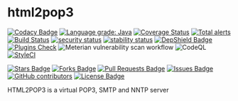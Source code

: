 # html2pop3

[![Codacy Badge](https://api.codacy.com/project/badge/Grade/0ab2f441777d4160bfc2f6829bdcfc8c)](https://www.codacy.com/app/matteobaccan/html2pop3?utm_source=github.com&amp;utm_medium=referral&amp;utm_content=matteobaccan/html2pop3&amp;utm_campaign=Badge_Grade)
[![Language grade: Java](https://img.shields.io/lgtm/grade/java/g/matteobaccan/html2pop3.svg?logo=lgtm&logoWidth=18)](https://lgtm.com/projects/g/matteobaccan/html2pop3/context:java)
[![Coverage Status](https://coveralls.io/repos/github/matteobaccan/html2pop3/badge.svg?branch=master)](https://coveralls.io/github/matteobaccan/html2pop3?branch=master)
[![Total alerts](https://img.shields.io/lgtm/alerts/g/matteobaccan/html2pop3.svg?logo=lgtm&logoWidth=18)](https://lgtm.com/projects/g/matteobaccan/html2pop3/alerts/)
[![Build Status](https://travis-ci.org/matteobaccan/html2pop3.svg?branch=master)](https://travis-ci.org/matteobaccan/html2pop3)
[![security status](https://www.meterian.io/badge/gh/matteobaccan/html2pop3/security)](https://www.meterian.io/report/gh/matteobaccan/html2pop3)
[![stability status](https://www.meterian.io/badge/gh/matteobaccan/html2pop3/stability)](https://www.meterian.io/report/gh/matteobaccan/html2pop3)
[![DepShield Badge](https://depshield.sonatype.org/badges/matteobaccan/html2pop3/depshield.svg)](https://depshield.github.io)
[![Plugins Check](https://github.com/matteobaccan/html2pop3/actions/workflows/maven.yml/badge.svg)](https://github.com/matteobaccan/html2pop3/actions/workflows/maven.yml)
![Meterian vulnerability scan workflow](https://github.com/matteobaccan/html2pop3/workflows/Meterian%20vulnerability%20scan%20workflow/badge.svg)
![CodeQL](https://github.com/matteobaccan/html2pop3/workflows/CodeQL/badge.svg)
[![StyleCI](https://github.styleci.io/repos/179081117/shield?branch=master)](https://github.styleci.io/repos/179081117?branch=master)

<a href="https://github.com/matteobaccan/html2pop3/stargazers"><img src="https://img.shields.io/github/stars/matteobaccan/html2pop3" alt="Stars Badge"/></a>
<a href="https://github.com/matteobaccan/html2pop3/network/members"><img src="https://img.shields.io/github/forks/matteobaccan/html2pop3" alt="Forks Badge"/></a>
<a href="https://github.com/matteobaccan/html2pop3/pulls"><img src="https://img.shields.io/github/issues-pr/matteobaccan/html2pop3" alt="Pull Requests Badge"/></a>
<a href="https://github.com/matteobaccan/html2pop3/issues"><img src="https://img.shields.io/github/issues/matteobaccan/html2pop3" alt="Issues Badge"/></a>
<a href="https://github.com/matteobaccan/html2pop3/graphs/contributors"><img alt="GitHub contributors" src="https://img.shields.io/github/contributors/matteobaccan/html2pop3?color=2b9348"></a>
<a href="https://github.com/matteobaccan/html2pop3/blob/master/LICENSE"><img src="https://img.shields.io/github/license/matteobaccan/html2pop3?color=2b9348" alt="License Badge"/></a>

HTML2POP3 is a virtual POP3, SMTP and NNTP server
